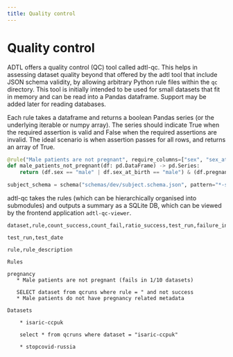 ```yaml
---
title: Quality control
---
```


# Quality control

ADTL offers a quality control (QC) tool called adtl-qc. This helps in assessing dataset quality beyond that offered by the adtl tool that include JSON schema validity, by allowing arbitrary Python rule files within the `qc` directory. This tool is initially intended to be used for small datasets that fit in memory and can be read into a Pandas dataframe. Support may be added later for reading databases.

Each rule takes a dataframe and returns a boolean Pandas series (or the underlying iterable or numpy array). The series should indicate True when the required assertion is valid and False when the required assertions are invalid. The ideal scenario is when assertion passes for all rows, and returns an array of True.

```python
@rule("Male patients are not pregnant", require_columns=["sex", "sex_at_birth", "pregnancy"], pattern="*-subject.csv")
def male_patients_not_pregnant(df: pd.DataFrame) -> pd.Series:
    return (df.sex == "male" | df.sex_at_birth == "male") & (df.pregnancy != True)
```

```python
subject_schema = schema("schemas/dev/subject.schema.json", pattern="*-subject.csv")

```
adtl-qc takes the rules (which can be hierarchically organised into submodules) and outputs a summary as a SQLite DB, which can be viewed by the frontend application `adtl-qc-viewer`.

```
dataset,rule,count_success,count_fail,ratio_success,test_run,failure_instances,success

test_run,test_date

rule,rule_description
```

```
Rules

pregnancy
   * Male patients are not pregnant (fails in 1/10 datasets)

   SELECT dataset from qcruns where rule = " and not success
   * Male patients do not have pregnancy related metadata

Datasets

    * isaric-ccpuk

    select * from qcruns where dataset = "isaric-ccpuk"

    * stopcovid-russia

```

